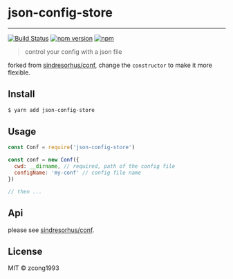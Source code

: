 # json-config-store

---

[![Build Status](https://img.shields.io/circleci/project/zcong1993/json-config-store/master.svg?style=flat)](https://circleci.com/gh/zcong1993/json-config-store) [![npm version](https://badge.fury.io/js/json-config-store.svg)](https://badge.fury.io/js/json-config-store) [![npm](https://img.shields.io/npm/dm/json-config-store.svg)](https://www.npmjs.com/package/json-config-store)

> control your config with a json file

forked from [sindresorhus/conf](https://github.com/sindresorhus/conf), change the `constructor` to make it more flexible.

## Install

```bash
$ yarn add json-config-store
```

## Usage

```js
const Conf = require('json-config-store')

const conf = new Conf({
  cwd: __dirname, // required, path of the config file
  configName: 'my-conf' // config file name
})

// then ...
```

## Api

please see [sindresorhus/conf](https://github.com/sindresorhus/conf).

## License

MIT &copy; zcong1993

